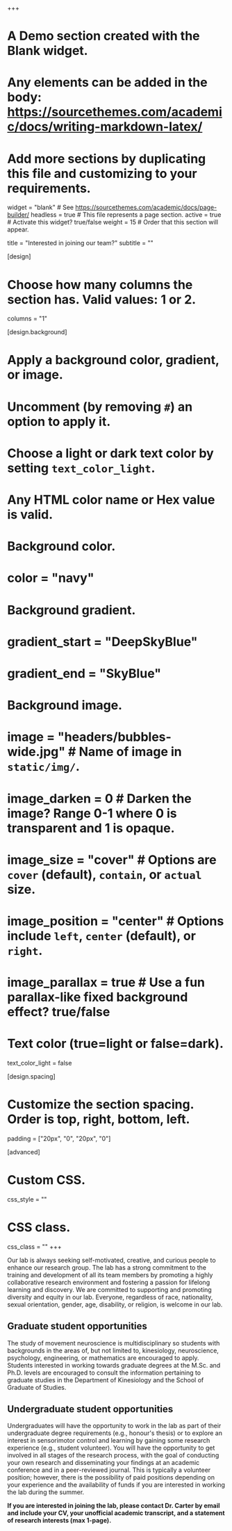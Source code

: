 +++
# A Demo section created with the Blank widget.
# Any elements can be added in the body: https://sourcethemes.com/academic/docs/writing-markdown-latex/
# Add more sections by duplicating this file and customizing to your requirements.

widget = "blank"  # See https://sourcethemes.com/academic/docs/page-builder/
headless = true  # This file represents a page section.
active = true  # Activate this widget? true/false
weight = 15  # Order that this section will appear.

title = "Interested in joining our team?"
subtitle = ""

[design]
  # Choose how many columns the section has. Valid values: 1 or 2.
  columns = "1"

[design.background]
  # Apply a background color, gradient, or image.
  #   Uncomment (by removing `#`) an option to apply it.
  #   Choose a light or dark text color by setting `text_color_light`.
  #   Any HTML color name or Hex value is valid.

  # Background color.
  # color = "navy"
  
  # Background gradient.
  # gradient_start = "DeepSkyBlue"
  # gradient_end = "SkyBlue"
  
  # Background image.
  # image = "headers/bubbles-wide.jpg"  # Name of image in `static/img/`.
  # image_darken = 0  # Darken the image? Range 0-1 where 0 is transparent and 1 is opaque.
  # image_size = "cover"  #  Options are `cover` (default), `contain`, or `actual` size.
  # image_position = "center"  # Options include `left`, `center` (default), or `right`.
  # image_parallax = true  # Use a fun parallax-like fixed background effect? true/false

  # Text color (true=light or false=dark).
  text_color_light = false

[design.spacing]
  # Customize the section spacing. Order is top, right, bottom, left.
  padding = ["20px", "0", "20px", "0"]

[advanced]
 # Custom CSS. 
 css_style = ""
 
 # CSS class.
 css_class = ""
+++

Our lab is always seeking self-motivated, creative, and curious people to enhance our research group. The lab has a strong commitment to the training and development of all its team members by promoting a highly collaborative research environment and fostering a passion for lifelong learning and discovery. We are committed to supporting and promoting diversity and equity in our lab. Everyone, regardless of race, nationality, sexual orientation, gender, age, disability, or religion, is welcome in our lab.

## Graduate student opportunities
The study of movement neuroscience is multidisciplinary so students with backgrounds in the areas of, but not limited to, kinesiology, neuroscience, psychology, engineering, or mathematics are encouraged to apply. Students interested in working towards graduate degrees at the M.Sc. and Ph.D. levels are encouraged to consult the information pertaining to graduate studies in the Department of Kinesiology and the School of Graduate of Studies.

## Undergraduate student opportunities
Undergraduates will have the opportunity to work in the lab as part of their undergraduate degree requirements (e.g., honour's thesis) or to explore an interest in sensorimotor control and learning by gaining some research experience (e.g., student volunteer). You will have the opportunity to get involved in all stages of the research process, with the goal of conducting your own research and disseminating your findings at an academic conference and in a peer-reviewed journal. This is typically a volunteer position; however, there is the possibility of paid positions depending on your experience and the availability of funds if you are interested in working the lab during the summer.


**If you are interested in joining the lab, please contact Dr. Carter by email and include your CV, your unofficial academic transcript, and a statement of research interests (max 1-page).**
